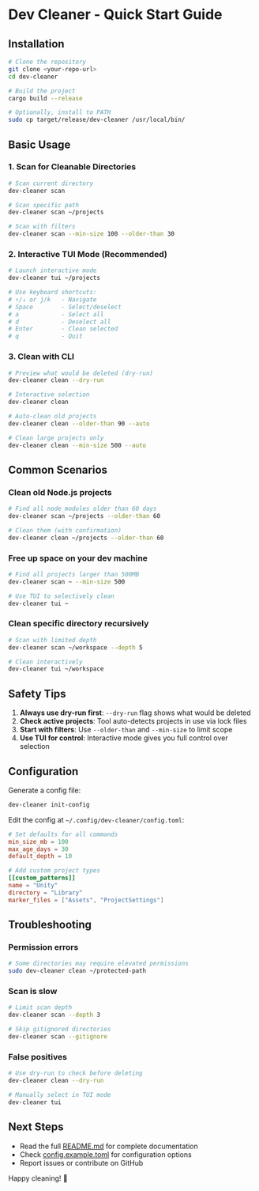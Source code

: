 # Dev Cleaner - Quick Start Guide

## Installation

```bash
# Clone the repository
git clone <your-repo-url>
cd dev-cleaner

# Build the project
cargo build --release

# Optionally, install to PATH
sudo cp target/release/dev-cleaner /usr/local/bin/
```

## Basic Usage

### 1. Scan for Cleanable Directories

```bash
# Scan current directory
dev-cleaner scan

# Scan specific path
dev-cleaner scan ~/projects

# Scan with filters
dev-cleaner scan --min-size 100 --older-than 30
```

### 2. Interactive TUI Mode (Recommended)

```bash
# Launch interactive mode
dev-cleaner tui ~/projects

# Use keyboard shortcuts:
# ↑/↓ or j/k   - Navigate
# Space        - Select/deselect
# a            - Select all
# d            - Deselect all
# Enter        - Clean selected
# q            - Quit
```

### 3. Clean with CLI

```bash
# Preview what would be deleted (dry-run)
dev-cleaner clean --dry-run

# Interactive selection
dev-cleaner clean

# Auto-clean old projects
dev-cleaner clean --older-than 90 --auto

# Clean large projects only
dev-cleaner clean --min-size 500 --auto
```

## Common Scenarios

### Clean old Node.js projects

```bash
# Find all node_modules older than 60 days
dev-cleaner scan ~/projects --older-than 60

# Clean them (with confirmation)
dev-cleaner clean ~/projects --older-than 60
```

### Free up space on your dev machine

```bash
# Find all projects larger than 500MB
dev-cleaner scan ~ --min-size 500

# Use TUI to selectively clean
dev-cleaner tui ~
```

### Clean specific directory recursively

```bash
# Scan with limited depth
dev-cleaner scan ~/workspace --depth 5

# Clean interactively
dev-cleaner tui ~/workspace
```

## Safety Tips

1. **Always use dry-run first**: `--dry-run` flag shows what would be deleted
2. **Check active projects**: Tool auto-detects projects in use via lock files
3. **Start with filters**: Use `--older-than` and `--min-size` to limit scope
4. **Use TUI for control**: Interactive mode gives you full control over selection

## Configuration

Generate a config file:

```bash
dev-cleaner init-config
```

Edit the config at `~/.config/dev-cleaner/config.toml`:

```toml
# Set defaults for all commands
min_size_mb = 100
max_age_days = 30
default_depth = 10

# Add custom project types
[[custom_patterns]]
name = "Unity"
directory = "Library"
marker_files = ["Assets", "ProjectSettings"]
```

## Troubleshooting

### Permission errors

```bash
# Some directories may require elevated permissions
sudo dev-cleaner clean ~/protected-path
```

### Scan is slow

```bash
# Limit scan depth
dev-cleaner scan --depth 3

# Skip gitignored directories
dev-cleaner scan --gitignore
```

### False positives

```bash
# Use dry-run to check before deleting
dev-cleaner clean --dry-run

# Manually select in TUI mode
dev-cleaner tui
```

## Next Steps

- Read the full [README.md](README.md) for complete documentation
- Check [config.example.toml](config.example.toml) for configuration options
- Report issues or contribute on GitHub

Happy cleaning! 🧹
